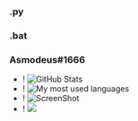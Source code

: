 ### .py
### .bat
### Asmodeus#1666

- !
![GitHub Stats](https://github-readme-stats.vercel.app/api?username=TrolledTooHard&theme=radical)
- !
![My most used languages](https://github-readme-stats.vercel.app/api/top-langs/?username=TrolledTooHard&theme=radical) 
- !
![ScreenShot](https://media.discordapp.net/attachments/893863178700726344/894223017381609572/ClydexTTH.png?width=670&height=670)
- !
![](https://img.shields.io/static/v1?label=Hoe+Counts&message=1234567890&color=brightgreen)
